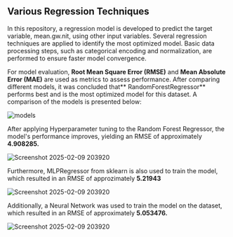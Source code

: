 ## Various Regression Techniques
In this repository, a regression model is developed to predict the target variable, mean.gw.nit, using other input variables. Several regression techniques are applied to identify the most optimized model. Basic data processing steps, such as categorical encoding and normalization, are performed to ensure faster model convergence.

For model evaluation, **Root Mean Square Error (RMSE)** and **Mean Absolute Error (MAE)** are used as metrics to assess performance. After comparing different models, it was concluded that** RandomForestRegressor** performs best and is the most optimized model for this dataset. A comparison of the models is presented below:
 
 ![models](https://github.com/user-attachments/assets/9c5842db-a81e-47a7-85ff-ed3415631424)
 
After applying Hyperparameter tuning to the Random Forest Regressor, the model's performance improves, yielding an RMSE of approximately **4.908285.**

![Screenshot 2025-02-09 203920](https://github.com/user-attachments/assets/8d4d19d8-9e00-49d6-82f9-455ecf63124e)

Furthermore, MLPRegressor from sklearn is also used to train the model, which resulted in an RMSE of approzimately **5.21943**

![Screenshot 2025-02-09 203920](https://github.com/user-attachments/assets/17f910f5-faec-4b90-a5b3-3f017f5b9233)

Additionally, a Neural Network was used to train the model on the dataset, which resulted in an RMSE of approximately **5.053476.**

![Screenshot 2025-02-09 203920](https://github.com/user-attachments/assets/dfc033ca-dd2f-4e49-954f-0d689a7175d8)

